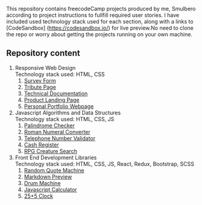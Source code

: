 This repository contains freecodeCamp projects produced by me, Smulbero according to project instructions to fullfill required user stories.
I have included used technology stack used for each section, along with a links to [CodeSandbox] (https://codesandbox.io/) for live preview.No need to clone the repo or worry about getting the projects running on your own machine.

## Repository content
1. Responsive Web Design  
    Technology stack used: HTML, CSS
    1. [Survey Form](https://codesandbox.io/p/sandbox/001-001-survey-form-qrkd4t)
    2. [Tribute Page](https://codesandbox.io/p/sandbox/001-002-tribute-page-m6tmcz)
    3. [Technical Documentation](https://codesandbox.io/p/sandbox/001-003-technical-documentation-v8hlw5)
    4. [Product Landing Page](https://codesandbox.io/p/sandbox/001-004-product-landing-page-3jmy2w)
    5. [Personal Portfolio Webpage](https://codesandbox.io/p/sandbox/001-005-personal-portfolia-webpage-m7f9ck)
2. Javascript Algorithms and Data Structures  
    Technology stack used: HTML, CSS, JS
    1. [Palindrome Checker](https://codesandbox.io/p/sandbox/002-001-palindrome-checker-f9vmjj)
    2. [Roman Numeral Converter](https://codesandbox.io/p/sandbox/lively-breeze-f44q84)
    3. [Telephone Number Validator](https://codesandbox.io/p/sandbox/002-003-telephone-number-validator-42m6d8)
    4. [Cash Register](https://codesandbox.io/p/sandbox/002-004-cash-register-d4q6qt)
    5. [RPG Creature Search](https://codesandbox.io/p/sandbox/002-005-rpg-creature-search-w2hf4v)
3. Front End Development Libraries  
    Technology stack used: HTML, CSS, JS, React, Redux, Bootstrap, SCSS
    1. [Random Quote Machine](https://codesandbox.io/p/sandbox/003-001-random-quote-machine-tyj6yy)
    2. [Markdown Preview](https://codesandbox.io/p/sandbox/003-002-markdown-preview-x3wfvn)
    3. [Drum Machine](https://codesandbox.io/p/sandbox/003-003-drum-machine-whwzld)
    4. [Javascript Calculator](https://codesandbox.io/p/sandbox/003-004-javascript-calculator-gwy4jl)
    5. [25+5 Clock](https://codesandbox.io/p/sandbox/003-005-25-5-clock-lt8q73)